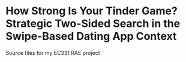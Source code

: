 # How Strong Is Your Tinder Game? Strategic Two-Sided Search in the Swipe-Based Dating App Context

Source files for my EC331 RAE project
